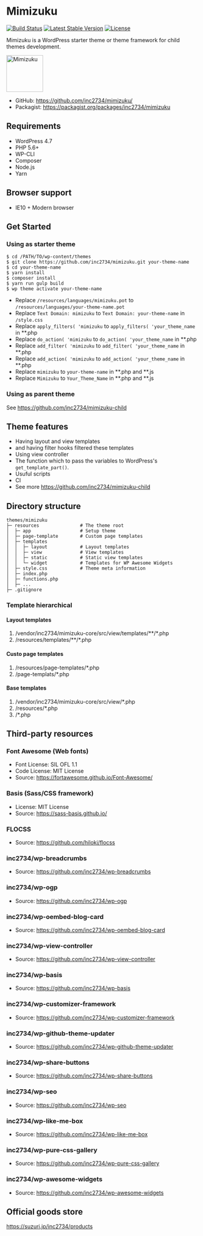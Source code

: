 # Mimizuku

[![Build Status](https://travis-ci.org/inc2734/mimizuku.svg?branch=master)](https://travis-ci.org/inc2734/mimizuku)
[![Latest Stable Version](https://poser.pugx.org/inc2734/mimizuku/v/stable)](https://packagist.org/packages/inc2734/mimizuku)
[![License](https://poser.pugx.org/inc2734/mimizuku/license)](https://packagist.org/packages/inc2734/mimizuku)

Mimizuku is a WordPress starter theme or theme framework for child themes development.

<img src="https://cdn.rawgit.com/inc2734/mimizuku/develop/mimizuku.svg" alt="Mimizuku" width="96px">

* GitHub: https://github.com/inc2734/mimizuku/
* Packagist: https://packagist.org/packages/inc2734/mimizuku

## Requirements
* WordPress 4.7
* PHP 5.6+
* WP-CLI
* Composer
* Node.js
* Yarn

## Browser support
* IE10 + Modern browser

## Get Started
### Using as starter theme
```
$ cd /PATH/TO/wp-content/themes
$ git clone https://github.com/inc2734/mimizuku.git your-theme-name
$ cd your-theme-name
$ yarn install
$ composer install
$ yarn run gulp build
$ wp theme activate your-theme-name
```

* Replace `/resources/languages/mimizuku.pot` to `/resources/languages/your-theme-name.pot`
* Replace `Text Domain: mimizuku` to `Text Domain: your-theme-name` in `/style.css`
* Replace `apply_filters( 'mimizuku` to `apply_filters( 'your_theme_name` in \*\*.php
* Replace `do_action( 'mimizuku` to `do_action( 'your_theme_name` in \*\*.php
* Replace `add_filter( 'mimizuku` to `add_filter( 'your_theme_name` in \*\*.php
* Replace `add_action( 'mimizuku` to `add_action( 'your_theme_name` in \*\*.php
* Replace `mimizuku` to `your-theme-name` in \*\*.php and \*\*.js
* Replace `Mimizuku` to `Your_Theme_Name` in \*\*.php and \*\*.js

### Using as parent theme
See https://github.com/inc2734/mimizuku-child

## Theme features
* Having layout and view templates
* and having filter hooks filtered these templates
* Using view controller
* The function which to pass the variables to WordPress's `get_template_part()`.
* Usuful scripts
* CI
* See more https://github.com/inc2734/mimizuku-child

## Directory structure
```
themes/mimizuku
├─ resources               # The theme root
│  ├─ app                  # Setup theme
│  ├─ page-template        # Custom page templates
│  ├─ templates
│  │  ├─ layout            # Layout templates
│  │  ├─ view              # View templates
│  │  ├─ static            # Static view templates
│  │  └─ widget            # Templates for WP Awesome Widgets
│  ├─ style.css            # Theme meta information
│  ├─ index.php
│  ├─ functions.php
│  ├─ ...
├─ .gitignore
```

### Template hierarchical
#### Layout templates
1. /vendor/inc2734/mimizuku-core/src/view/templates/\*\*/\*.php
2. /resources/templates/\*\*/\*.php

#### Custo page templates
1. /resources/page-templates/\*.php
2. /page-templats/\*.php

#### Base templates
1. /vendor/inc2734/mimizuku-core/src/view/\*.php
2. /resources/\*.php
3. /\*.php

## Third-party resources

### Font Awesome (Web fonts)
* Font License: SIL OFL 1.1
* Code License: MIT License
* Source: https://fortawesome.github.io/Font-Awesome/

### Basis (Sass/CSS framework)
* License: MIT License
* Source: https://sass-basis.github.io/

### FLOCSS
* Source: https://github.com/hiloki/flocss

### inc2734/wp-breadcrumbs
* Source: https://github.com/inc2734/wp-breadcrumbs

### inc2734/wp-ogp
* Source: https://github.com/inc2734/wp-ogp

### inc2734/wp-oembed-blog-card
* Source: https://github.com/inc2734/wp-oembed-blog-card

### inc2734/wp-view-controller
* Source: https://github.com/inc2734/wp-view-controller

### inc2734/wp-basis
* Source: https://github.com/inc2734/wp-basis

### inc2734/wp-customizer-framework
* Source: https://github.com/inc2734/wp-customizer-framework

### inc2734/wp-github-theme-updater
* Source: https://github.com/inc2734/wp-github-theme-updater

### inc2734/wp-share-buttons
* Source: https://github.com/inc2734/wp-share-buttons

### inc2734/wp-seo
* Source: https://github.com/inc2734/wp-seo

### inc2734/wp-like-me-box
* Source: https://github.com/inc2734/wp-like-me-box

### inc2734/wp-pure-css-gallery
* Source: https://github.com/inc2734/wp-pure-css-gallery

### inc2734/wp-awesome-widgets
* Source: https://github.com/inc2734/wp-awesome-widgets

## Official goods store
https://suzuri.jp/inc2734/products
